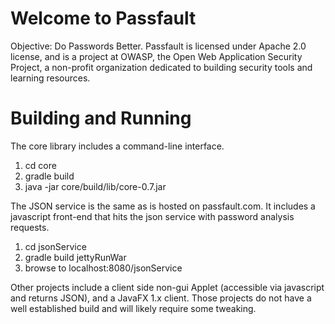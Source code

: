 Welcome to Passfault
==============
Objective: Do Passwords Better.
Passfault is licensed under Apache 2.0 license, and is a project at OWASP, the Open Web Application Security Project, a non-profit organization dedicated to building security tools and learning resources.

Building and Running
=================
The core library includes a command-line interface.  
1) cd core 
2) gradle build
3) java -jar core/build/lib/core-0.7.jar

The JSON service is the same as is hosted on passfault.com.  It includes a javascript front-end that hits the json service with password analysis requests.
1) cd jsonService
2) gradle build jettyRunWar
3) browse to localhost:8080/jsonService

Other projects include a client side non-gui Applet (accessible via javascript and returns JSON), and a JavaFX 1.x client.  Those projects do not have a well established build and will likely require some tweaking.
